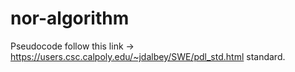 # nor-algorithm

Pseudocode follow this link -> https://users.csc.calpoly.edu/~jdalbey/SWE/pdl_std.html standard.
